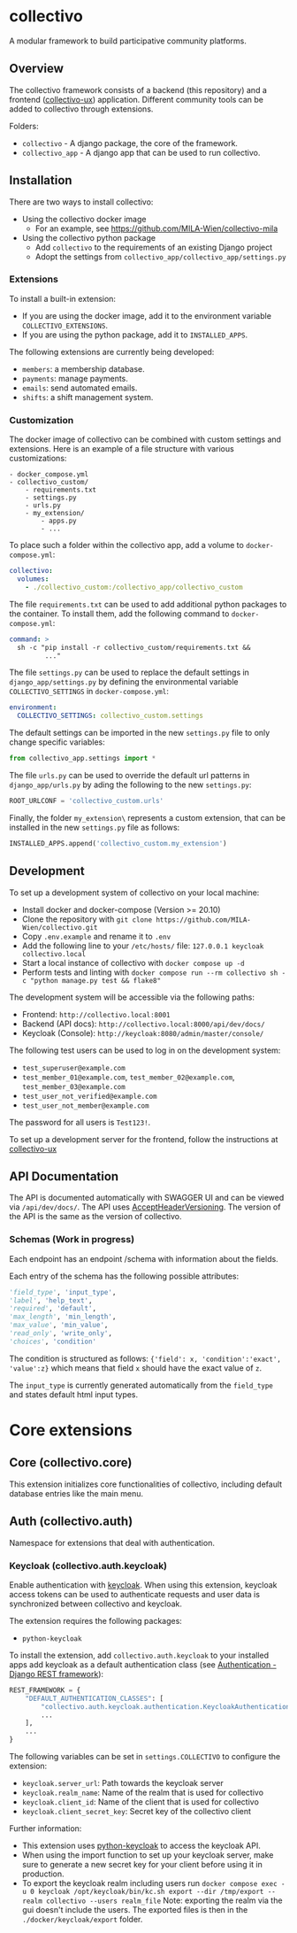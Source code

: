 # collectivo

A modular framework to build participative community platforms.

## Overview

The collectivo framework consists of a backend (this repository)
and a frontend ([collectivo-ux](https://github.com/MILA-Wien/collectivo-ux/)) application.
Different community tools can be added to collectivo through extensions.

Folders:

- `collectivo` - A django package, the core of the framework.
- `collectivo_app` - A django app that can be used to run collectivo.

## Installation

There are two ways to install collectivo:

- Using the collectivo docker image
  - For an example, see https://github.com/MILA-Wien/collectivo-mila
- Using the collectivo python package
  - Add `collectivo` to the requirements of an existing Django project
  - Adopt the settings from `collectivo_app/collectivo_app/settings.py`

### Extensions

To install a built-in extension:

- If you are using the docker image, add it to the environment variable `COLLECTIVO_EXTENSIONS`.
- If you are using the python package, add it to `INSTALLED_APPS`.

The following extensions are currently being developed:

- `members`: a membership database.
- `payments`: manage payments.
- `emails`: send automated emails.
- `shifts`: a shift management system.

### Customization

The docker image of collectivo can be combined with custom settings and extensions.
Here is an example of a file structure with various customizations:

```
- docker_compose.yml
- collectivo_custom/
    - requirements.txt
    - settings.py
    - urls.py
    - my_extension/
        - apps.py
        - ...
```

To place such a folder within the collectivo app, add a volume to `docker-compose.yml`:

```yml
collectivo:
  volumes:
    - ./collectivo_custom:/collectivo_app/collectivo_custom
```

The file `requirements.txt` can be used to add additional python packages to the container.
To install them, add the following command to `docker-compose.yml`:

```yml
command: >
  sh -c "pip install -r collectivo_custom/requirements.txt &&
         ..."
```

The file `settings.py` can be used to replace the default settings in `django_app/settings.py`
by defining the environmental variable `COLLECTIVO_SETTINGS` in `docker-compose.yml`:

```yml
environment:
  COLLECTIVO_SETTINGS: collectivo_custom.settings
```

The default settings can be imported in the new `settings.py` file to only change specific variables:

```python
from collectivo_app.settings import *
```

The file `urls.py` can be used to override the default url patterns in `django_app/urls.py` by ading the following to the new `settings.py`:

```python
ROOT_URLCONF = 'collectivo_custom.urls'
```

Finally, the folder `my_extension\` represents a custom extension, that can be installed in the new `settings.py` file as follows:

```python
INSTALLED_APPS.append('collectivo_custom.my_extension')
```

## Development

To set up a development system of collectivo on your local machine:

- Install docker and docker-compose (Version >= 20.10)
- Clone the repository with `git clone https://github.com/MILA-Wien/collectivo.git`
- Copy `.env.example` and rename it to `.env`
- Add the following line to your `/etc/hosts/` file: `127.0.0.1 keycloak collectivo.local`
- Start a local instance of collectivo with `docker compose up -d`
- Perform tests and linting with `docker compose run --rm collectivo sh -c "python manage.py test && flake8"`

The development system will be accessible via the following paths:

- Frontend: `http://collectivo.local:8001`
- Backend (API docs): `http://collectivo.local:8000/api/dev/docs/`
- Keycloak (Console): `http://keycloak:8080/admin/master/console/`

The following test users can be used to log in on the development system:

- `test_superuser@example.com`
- `test_member_01@example.com`, `test_member_02@example.com`, `test_member_03@example.com`
- `test_user_not_verified@example.com`
- `test_user_not_member@example.com`

The password for all users is `Test123!`.

To set up a development server for the frontend, follow the instructions at [collectivo-ux](https://github.com/MILA-Wien/collectivo-ux/)

## API Documentation

The API is documented automatically with SWAGGER UI and can be viewed via `/api/dev/docs/`.
The API uses [AcceptHeaderVersioning](https://www.django-rest-framework.org/api-guide/versioning/#acceptheaderversioning). The version of the API is the same as the version of collectivo.

### Schemas (Work in progress)

Each endpoint has an endpoint /schema with information about the fields.

Each entry of the schema has the following possible attributes:

```python
'field_type', 'input_type',
'label', 'help_text',
'required', 'default',
'max_length', 'min_length',
'max_value', 'min_value',
'read_only', 'write_only',
'choices', 'condition'
```

The condition is structured as follows: `{'field': x, 'condition':'exact', 'value':z}` which means that field `x` should have the exact value of `z`.

The `input_type` is currently generated automatically from the `field_type` and states default html input types.

# Core extensions

## Core (collectivo.core)

This extension initializes core functionalities of collectivo, including default database entries like the main menu.

## Auth (collectivo.auth)

Namespace for extensions that deal with authentication.

### Keycloak (collectivo.auth.keycloak)

Enable authentication with [keycloak](https://www.keycloak.org/). When using this extension, keycloak access tokens can be used to authenticate requests and user data is synchronized between collectivo and keycloak.

The extension requires the following packages:

- `python-keycloak`

To install the extension, add `collectivo.auth.keycloak` to your installed apps add keycloak as a default authentication class (see [Authentication - Django REST framework](https://www.django-rest-framework.org/api-guide/authentication/)):

```python
REST_FRAMEWORK = {
    "DEFAULT_AUTHENTICATION_CLASSES": [
        "collectivo.auth.keycloak.authentication.KeycloakAuthentication",
        ...
    ],
    ...
}
```

The following variables can be set in `settings.COLLECTIVO` to configure the extension:

- `keycloak.server_url`: Path towards the keycloak server
- `keycloak.realm_name`: Name of the realm that is used for collectivo
- `keycloak.client_id`: Name of the client that is used for collectivo
- `keycloak.client_secret_key`: Secret key of the collectivo client

Further information:

- This extension uses [python-keycloak](https://github.com/marcospereirampj/python-keycloak) to access the keycloak API.
- When using the import function to set up your keycloak server, make sure to generate a new secret key for your client before using it in production.
- To export the keycloak realm including users run `docker compose exec -u 0 keycloak /opt/keycloak/bin/kc.sh export --dir /tmp/export --realm collectivo --users realm_file` Note: exporting the realm via the gui doesn't include the users. The exported files is then in the `./docker/keycloak/export` folder.
